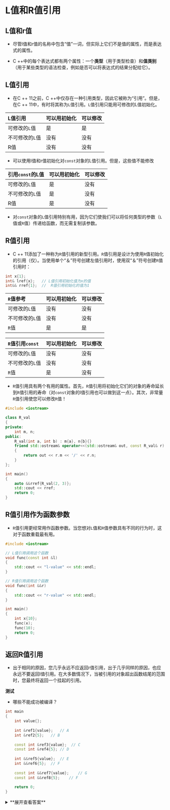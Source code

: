 # L值和R值引用



## L值和r值

- 尽管l值和r值的名称中包含“值”一词，但实际上它们不是值的属性，而是表达式的属性。

- C ++中的每个表达式都有两个属性：一个**类型**（用于类型检查）和**值类别**（用于某些类型的语法检查，例如是否可以将表达式的结果分配给它）。

## L值引用

- 在C ++ 11之前，C ++中仅存在一种引用类型，因此它被称为“引用”。但是，在C ++ 11中，有时将其称为`L`值引用。`L`值引用只能用可修改的L值初始化。

| L值引用         | 可以用初始化 | 可以修改 |
| :-------------- | :----------- | :------- |
| 可修改的`L`值   | 是           | 是       |
| 不可修改的`L`值 | 没有         | 没有     |
| R值             | 没有         | 没有     |

- 可以使用l值和r值初始化对`const`对象的L值引用。但是，这些值不能修改

| 引用`const`的L值 | 可以用初始化 | 可以修改 |
| :--------------- | :----------- | :------- |
| 可修改的`L`值    | 是           | 没有     |
| 不可修改的`L`值  | 是           | 没有     |
| R值              | 是           | 没有     |

- 对`const`对象的`L`值引用特别有用，因为它们使我们可以将任何类型的参数（`L`值或`R`值）传递给函数，而无需复制该参数。



## R值引用

- C ++ 11添加了一种称为`R`值引用的新型引用。`R`值引用是设计为使用`R`值初始化的引用（仅）。当使用单个“＆”符号创建左值引用时，使用双“＆”符号创建`R`值引用时：

```c++
int x{1};
int& lref{x};	// L值引用初始化值为x的值
int&& rref{1};	//	R值引用初始化的值为1
```

| `R`值参考       | 可以用初始化 | 可以修改 |
| :-------------- | :----------- | :------- |
| 可修改的`L`值   | 没有         | 没有     |
| 不可修改的`L`值 | 没有         | 没有     |
| `R`值           | 是           | 是       |

| `R`值引用`const` | 可以用初始化 | 可以修改 |
| :--------------- | :----------- | :------- |
| 可修改的`L`值    | 没有         | 没有     |
| 不可修改的`L`值  | 没有         | 没有     |
| `R`值            | 是           | 没有     |

- `R`值引用具有两个有用的属性。首先，`R`值引用将初始化它们的对象的寿命延长到`R`值引用的寿命（对`const`对象的l值引用也可以做到这一点）。其次，非常量`R`值引用使您可以修改`R`值！

```c++
#include <iostream>

class R_val
{
private:
	int m, n;
public:
	R_val(int a, int b) : m{a}, n{b}{}
	friend std::ostream& operator<<(std::ostream& out, const R_val& r)
	{
		return out << r.m << '/' << r.n;
	}
};

int main()
{
	auto &&rref{R_val(2, 3)};
	std::cout << rref;
	return 0;	
}
```



## R值引用作为函数参数

- `R`值引用更经常用作函数参数。当您想对`L`值和`R`值参数具有不同的行为时，这对于函数重载最有用。

```c++
#include <iostream>

// L值引用调用这个函数
void func(const int &l)
{
    std::cout << "l-value" << std::endl;
}

// R值引用调用这个函数
void func(int &&r)
{
    std::cout << "r-value" << std::endl;
}

int main()
{
    int x{10};
    func(x);
    func(10);
    return 0;
}
```



## 返回R值引用

- 出于相同的原因，您几乎永远不应返回r值引用，出于几乎同样的原因，也应永远不要返回l值引用。在大多数情况下，当被引用的对象超出函数结尾的范围时，您最终将返回一个挂起的引用。



**测试**

- 哪些不能成功被编译？

```c++
int main
{
    int value{};
    
    int &ref1{value};	// A
    int &ref2{5};	// B
    
    const int &ref3{value};  // C
    const int &ref4{5};	// D
    
    int &&ref5{value};	// E
    int &&ref6{5};	// F
    
    const int &&ref7{value};	// G
    const int &&ref8{5};	// F
    
    return 0;
}
```

<details><summary>**展开查看答案**</summary>
	B、E和G编译失败
</details>
